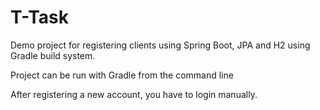 # T-Task
Demo project for registering clients using Spring Boot, JPA and H2 using Gradle build system.

Project can be run with Gradle from the command line

After registering a new account, you have to login manually.